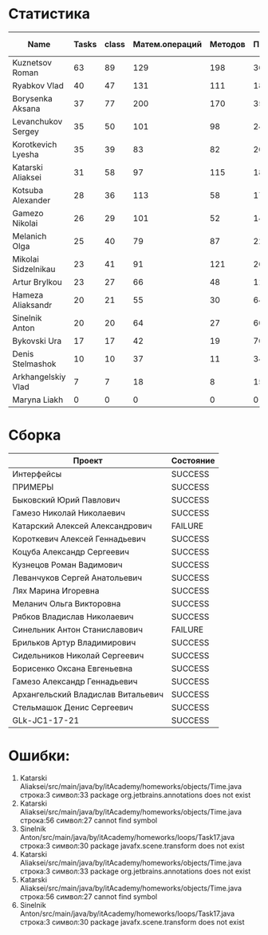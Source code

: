 # Статистика

| Name | Tasks | class | Матем.операций | Методов | Присваиваний | анон.класов | внутр.класов | констант | логирование | лямбды | переменных | перхватов исключений | приват. методов | приват. полей | сравнений | циклов |
| --- | --- | --- | --- | --- | --- | --- | --- | --- | --- | --- | --- | --- | --- | --- | --- | --- |
| Kuznetsov Roman | 63 | 89 | 129 | 198 | 362 | 2 | 0 | 4 | 0 | 1 | 265 | 12 | 7 | 22 | 24 | 61 |
| Ryabkov Vlad | 40 | 47 | 131 | 111 | 183 | 0 | 0 | 0 | 0 | 0 | 158 | 0 | 2 | 32 | 61 | 22 |
| Borysenka Aksana | 37 | 77 | 200 | 170 | 352 | 0 | 0 | 0 | 0 | 0 | 283 | 0 | 8 | 18 | 69 | 49 |
| Levanchukov Sergey | 35 | 50 | 101 | 98 | 246 | 0 | 1 | 3 | 0 | 0 | 188 | 0 | 9 | 15 | 19 | 46 |
| Korotkevich Lyesha | 35 | 39 | 83 | 82 | 208 | 0 | 0 | 0 | 0 | 0 | 145 | 0 | 0 | 6 | 16 | 41 |
| Katarski Aliaksei | 31 | 58 | 97 | 115 | 185 | 0 | 0 | 0 | 0 | 0 | 148 | 0 | 12 | 14 | 20 | 37 |
| Kotsuba Alexander | 28 | 36 | 113 | 58 | 178 | 0 | 0 | 0 | 0 | 0 | 132 | 0 | 3 | 2 | 29 | 34 |
| Gamezo Nikolai | 26 | 29 | 101 | 52 | 148 | 0 | 0 | 0 | 0 | 0 | 107 | 0 | 0 | 3 | 20 | 29 |
| Melanich Olga | 25 | 40 | 79 | 87 | 226 | 0 | 0 | 3 | 0 | 0 | 186 | 0 | 0 | 3 | 40 | 21 |
| Mikolai Sidzelnikau | 23 | 41 | 91 | 121 | 267 | 0 | 0 | 12 | 0 | 0 | 186 | 0 | 11 | 23 | 52 | 33 |
| Artur Brylkou | 23 | 27 | 66 | 48 | 116 | 0 | 0 | 0 | 0 | 0 | 80 | 0 | 2 | 0 | 37 | 19 |
| Hameza Aliaksandr | 20 | 21 | 55 | 30 | 64 | 0 | 0 | 0 | 0 | 0 | 47 | 0 | 0 | 0 | 13 | 9 |
| Sinelnik Anton | 20 | 20 | 64 | 27 | 60 | 0 | 0 | 0 | 0 | 0 | 52 | 0 | 2 | 0 | 38 | 8 |
| Bykovski Ura | 17 | 17 | 42 | 19 | 70 | 0 | 0 | 0 | 0 | 0 | 56 | 0 | 0 | 0 | 13 | 6 |
| Denis Stelmashok | 10 | 10 | 37 | 11 | 34 | 0 | 0 | 0 | 0 | 0 | 34 | 0 | 0 | 0 | 6 | 0 |
| Arkhangelskiy Vlad | 7 | 7 | 18 | 8 | 15 | 0 | 0 | 0 | 0 | 0 | 15 | 0 | 0 | 0 | 1 | 0 |
| Maryna Liakh | 0 | 0 | 0 | 0 | 0 | 0 | 0 | 0 | 0 | 0 | 0 | 0 | 0 | 0 | 0 | 0 |


# Сборка

| Проект | Состояние |
| --- | --- |
| Интерфейсы  | SUCCESS |
| ПРИМЕРЫ  | SUCCESS |
| Быковский Юрий Павлович  | SUCCESS |
| Гамезо Николай Николаевич  | SUCCESS |
| Катарский Алексей Александрович  | FAILURE |
| Короткевич Алексей Геннадьевич  | SUCCESS |
| Коцуба Александр Сергеевич  | SUCCESS |
| Кузнецов Роман Вадимович  | SUCCESS |
| Леванчуков Сергей Анатольевич  | SUCCESS |
| Лях Марина Игоревна  | SUCCESS |
| Меланич Ольга Викторовна  | SUCCESS |
| Рябков Владислав Николаевич  | SUCCESS |
| Синельник Антон Станиславович  | FAILURE |
| Брильков Артур Владимирович  | SUCCESS |
| Сидельников Николай Сергеевич  | SUCCESS |
| Борисенко Оксана Евгеньевна  | SUCCESS |
| Гамезо Александр Геннадьевич  | SUCCESS |
| Архангельский Владислав Витальевич  | SUCCESS |
| Стельмашок Денис Сергеевич  | SUCCESS |
| GLk-JC1-17-21  | SUCCESS |


# Ошибки:

1. Katarski Aliaksei/src/main/java/by/itAcademy/homeworks/objects/Time.java строка:3 символ:33 package org.jetbrains.annotations does not exist
1. Katarski Aliaksei/src/main/java/by/itAcademy/homeworks/objects/Time.java строка:56 символ:27 cannot find symbol
1. Sinelnik Anton/src/main/java/by/itAcademy/homeworks/loops/Task17.java строка:3 символ:30 package javafx.scene.transform does not exist
1. Katarski Aliaksei/src/main/java/by/itAcademy/homeworks/objects/Time.java строка:3 символ:33 package org.jetbrains.annotations does not exist
1. Katarski Aliaksei/src/main/java/by/itAcademy/homeworks/objects/Time.java строка:56 символ:27 cannot find symbol
1. Sinelnik Anton/src/main/java/by/itAcademy/homeworks/loops/Task17.java строка:3 символ:30 package javafx.scene.transform does not exist
